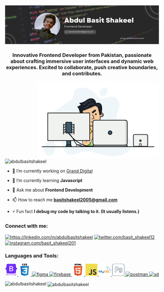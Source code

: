 ![logo](https://github.com/abdulbasitshakeel/abdulbasitshakeel/blob/main/Black%20Minimal%20Business%20Personal%20Profile%20Linkedin%20Banner.png)
<h3 align="center">Innovative Frontend Developer from Pakistan, passionate about crafting immersive user interfaces and dynamic web experiences. Excited to collaborate, push creative boundaries, and contributes.</h3>
<img align="right" alt="coding" width="400" src="https://raw.githubusercontent.com/tarunrajput/tarunrajput/main/profile.gif">
<p align="left"> <img src="https://komarev.com/ghpvc/?username=abdulbasitshakeel&label=Profile%20views&color=0e75b6&style=flat" alt="abdulbasitshakeel" /> </p>

- 🔭 I’m currently working on [Grand Digital](https://www.grands.digital/)

- 🌱 I’m currently learning **Javascript**

- 💬 Ask me about **Frontend Development**

- 📫 How to reach me **basitshakeel2005@gmail.com**

- ⚡ Fun fact **I debug my code by talking to it. (It usually listens.)**

<h3 align="left">Connect with me:</h3>
<p align="left">
<a href="https://linkedin.com/in/https://linkedin.com/in/abdulbasitshakeel" target="blank"><img align="center" src="https://raw.githubusercontent.com/rahuldkjain/github-profile-readme-generator/master/src/images/icons/Social/linked-in-alt.svg" alt="https://linkedin.com/in/abdulbasitshakeel" height="30" width="40" /></a>
<a href="https://twitter.com/basit_shakeel12" target="blank"><img align="center" src="https://raw.githubusercontent.com/rahuldkjain/github-profile-readme-generator/master/src/images/icons/Social/twitter.svg" alt="twitter.com/basit_shakeel12" height="30" width="40" /></a>
<a href="https://instagram.com/basit_shakeel201" target="blank"><img align="center" src="https://raw.githubusercontent.com/rahuldkjain/github-profile-readme-generator/master/src/images/icons/Social/instagram.svg" alt="instagram.com/basit_shakeel201" height="30" width="40" /></a>

</p>

<h3 align="left">Languages and Tools:</h3>
<p align="left"> <a href="https://getbootstrap.com" target="_blank" rel="noreferrer"> <img src="https://raw.githubusercontent.com/devicons/devicon/master/icons/bootstrap/bootstrap-plain-wordmark.svg" alt="bootstrap" width="40" height="40"/> </a> <a href="https://www.w3schools.com/css/" target="_blank" rel="noreferrer"> <img src="https://raw.githubusercontent.com/devicons/devicon/master/icons/css3/css3-original-wordmark.svg" alt="css3" width="40" height="40"/> </a> <a href="https://www.figma.com/" target="_blank" rel="noreferrer"> <img src="https://www.vectorlogo.zone/logos/figma/figma-icon.svg" alt="figma" width="40" height="40"/> </a> <a href="https://firebase.google.com/" target="_blank" rel="noreferrer"> <img src="https://www.vectorlogo.zone/logos/firebase/firebase-icon.svg" alt="firebase" width="40" height="40"/> </a> <a href="https://www.w3.org/html/" target="_blank" rel="noreferrer"> <img src="https://raw.githubusercontent.com/devicons/devicon/master/icons/html5/html5-original-wordmark.svg" alt="html5" width="40" height="40"/> </a> <a href="https://developer.mozilla.org/en-US/docs/Web/JavaScript" target="_blank" rel="noreferrer"> <img src="https://raw.githubusercontent.com/devicons/devicon/master/icons/javascript/javascript-original.svg" alt="javascript" width="40" height="40"/> </a> <a href="https://www.mysql.com/" target="_blank" rel="noreferrer"> <img src="https://raw.githubusercontent.com/devicons/devicon/master/icons/mysql/mysql-original-wordmark.svg" alt="mysql" width="40" height="40"/> </a> <a href="https://www.photoshop.com/en" target="_blank" rel="noreferrer"> <img src="https://raw.githubusercontent.com/devicons/devicon/master/icons/photoshop/photoshop-line.svg" alt="photoshop" width="40" height="40"/> </a> <a href="https://postman.com" target="_blank" rel="noreferrer"> <img src="https://www.vectorlogo.zone/logos/getpostman/getpostman-icon.svg" alt="postman" width="40" height="40"/> </a> <a href="https://www.adobe.com/products/xd.html" target="_blank" rel="noreferrer"> <img src="https://cdn.worldvectorlogo.com/logos/adobe-xd.svg" alt="xd" width="40" height="40"/> </a> </p>

<p><img align="left" src="https://github-readme-stats.vercel.app/api/top-langs?username=abdulbasitshakeel&show_icons=true&locale=en&layout=compact" alt="abdulbasitshakeel" /></p>

<p>&nbsp;<img align="center" src="https://github-readme-stats.vercel.app/api?username=abdulbasitshakeel&show_icons=true&locale=en" alt="abdulbasitshakeel" /></p>
